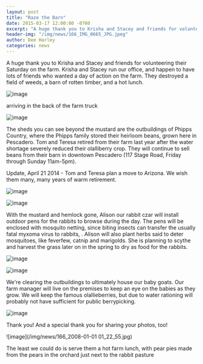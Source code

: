 ```yaml
---
layout: post
title: "Raze the Barn"
date: 2015-03-17 12:00:00 -0700
excerpt: "A huge thank you to Krisha and Stacey and friends for volunteering their Saturday on the farm. Krisha ..."
header-img: "/img/news/166_IMG_0665_JPG.jpeg"
author: Dee Harley
categories: news
---
```

A huge thank you to Krisha and Stacey and friends for volunteering
their Saturday on the farm. Krisha and Stacey run our office, and
happen to have lots of friends who wanted a day of action on the farm.
They destroyed a field of weeds, a barn of rotten timber, and a hot
lunch.

![image](/img/news/166_IMG_0665_JPG.jpeg)

arriving in the back of the farm truck

![image](/img/news/166_IMG_1654.JPG)

The sheds you can see beyond the mustard are the outbuildings of
Phipps Country, where the Phipps family stored their heirloom beans,
grown here in Pescadero. Tom and Teresa retired from their farm last
year after the water shortage severely reduced their olalliberry crop.
They will continue to sell beans from their barn in downtown Pescadero
(117 Stage Road, Friday through Sunday 11am-5pm).

Update, April 21 2014 - Tom and Teresa plan a move to Arizona. We wish
them many, many years of warm retirement.

![image](/img/news/166_IMG_0678.JPG)



![image](/img/news/166_IMG_0680.JPG)

With the mustard and hemlock gone, Alison our rabbit czar will install
outdoor pens for the rabbits to browse during the day. The pens will
be enclosed with mosquito netting, since biting insects can transfer
the usually fatal myxoma virus to rabbits, . Alison will also plant
herbs said to deter mosquitoes, like feverfew, catnip and marigolds.
She is planning to scythe and harvest the grass later on in the spring
to dry as food for the rabbits.

![image](/img/news/166_DSC_0393.JPG)



![image](/img/news/166_phipps.jpeg)

We're clearing the outbuildings to ultimately house our baby goats.
Our farm manager will live on the premises to keep an eye on the
babies as they grow. We will keep the famous olallieberries, but due
to water rationing will probably not have sufficient for public
berrypicking.

![image](/img/news/166_IMG_0676.JPG)

Thank you! And a special thank you for sharing your photos, too!

![image](/img/news/166_2008-01-01 01_22_55.jpg)

The least we could do is serve them a hot farm lunch, with pear pies
made from the pears in the orchard just next to the rabbit pasture

